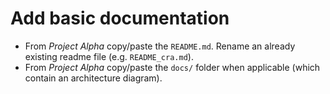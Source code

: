 # Add basic documentation

- From *Project Alpha* copy/paste the `README.md`. Rename an already existing readme file (e.g. `README_cra.md`).
- From *Project Alpha* copy/paste the `docs/` folder when applicable (which contain an architecture diagram).